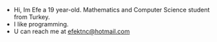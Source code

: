 - Hi, Im Efe a 19 year-old. Mathematics and Computer Science student from Turkey.
- I like programming.
- U can reach me at efektnc@hotmail.com
